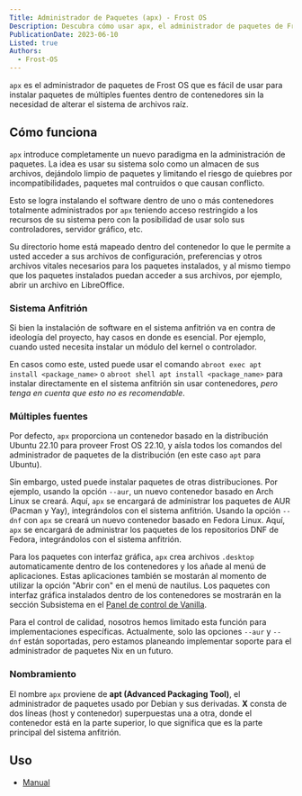```yaml
---
Title: Administrador de Paquetes (apx) - Frost OS
Description: Descubra cómo usar apx, el administrador de paquetes de Frost OS.
PublicationDate: 2023-06-10
Listed: true
Authors: 
  - Frost-OS
---
```


`apx` es el administrador de paquetes de Frost OS que es fácil de usar para instalar paquetes de múltiples fuentes dentro de contenedores sin la necesidad de alterar el sistema de archivos raíz.

## Cómo funciona

`apx` introduce completamente un nuevo paradigma en la administración de paquetes. La idea es
usar su sistema solo como un almacen de sus archivos, dejándolo limpio de paquetes
y limitando el riesgo de quiebres por incompatibilidades, paquetes mal contruidos
o que causan conflicto.

Esto se logra instalando el software dentro de uno o más contenedores totalmente administrados por `apx` teniendo acceso restringido a los recursos de su sistema pero con la posibilidad de usar solo sus controladores, servidor gráfico, etc.

Su directorio home está mapeado dentro del contenedor lo que le permite a usted acceder
a sus archivos de configuración, preferencias y otros archivos vitales necesarios para
los paquetes instalados, y al mismo tiempo que los paquetes instalados puedan acceder
a sus archivos, por ejemplo, abrir un archivo en LibreOffice.

### Sistema Anfitrión

Si bien la instalación de software en el sistema anfitrión va en contra de ideología del proyecto, hay casos en donde es esencial. Por ejemplo, cuando usted necesita
instalar un módulo del kernel o controlador.

En casos como este, usted puede usar el comando `abroot exec apt install <package_name>` o `abroot shell apt install <package_name>` para instalar directamente en el sistema anfitrión sin usar contenedores, *pero tenga en cuenta
que esto no es recomendable*.

### Múltiples fuentes

Por defecto, `apx` proporciona un contenedor basado en la distribución Ubuntu 22.10
para proveer Frost OS 22.10, y aísla todos los comandos del administrador de
paquetes de la distribución (en este caso `apt` para Ubuntu).

Sin embargo, usted puede instalar paquetes de otras distribuciones. Por ejemplo, usando la opción `--aur`,
un nuevo contenedor basado en Arch Linux se creará. Aquí, `apx` se encargará de administrar los paquetes de AUR
(Pacman y Yay), integrándolos con el sistema anfitrión.
Usando la opción `--dnf` con `apx` se creará un nuevo contenedor basado en Fedora Linux. Aquí, `apx`
se encargará de administrar los paquetes de los repositorios DNF de Fedora, integrándolos con el sistema anfitrión.

Para los paquetes con interfaz gráfica, `apx` crea archivos `.desktop` automaticamente dentro de los contenedores y los añade al menú de aplicaciones. Estas aplicaciones también se mostarán al momento de utilizar la opción "Abrir con" en el menú de nautilus. Los paquetes con interfaz gráfica instalados dentro de los contenedores se mostrarán en la sección Subsistema en el [Panel de control de Vanilla](/docs/vanilla-control-center).

Para el control de calidad, nosotros hemos limitado esta función para implementaciones específicas. Actualmente, solo las opciones `--aur` y `--dnf` están soportadas,
pero estamos planeando implementar soporte para el administrador de paquetes Nix en un futuro.

### Nombramiento

El nombre `apx` proviene de **apt (Advanced Packaging Tool)**, el administrador de paquetes usado por Debian y sus derivadas. **X** consta de dos líneas (host y contenedor) superpuestas una a otra, donde el contenedor está en la parte superior,
lo que significa que es la parte principal del sistema anfitrión.

## Uso

- [Manual](/docs/apx/manpage)
